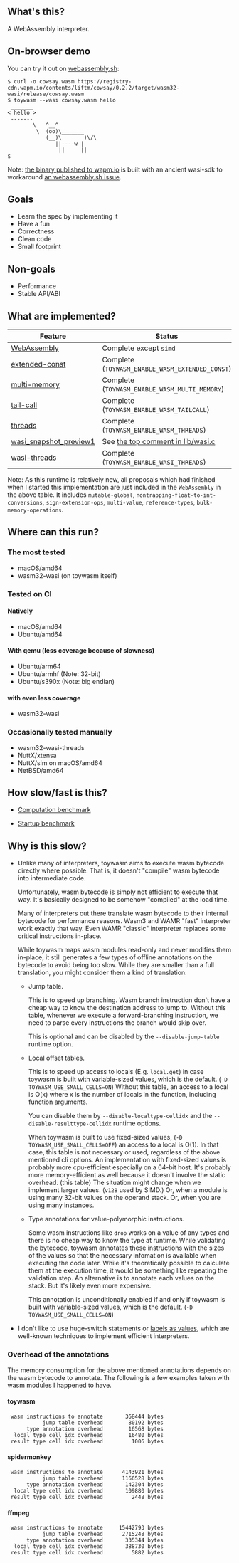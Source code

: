 ## What's this?

A WebAssembly interpreter.

## On-browser demo

You can try it out on [webassembly.sh](https://webassembly.sh/?run-command=toywasm):

```shell
$ curl -o cowsay.wasm https://registry-cdn.wapm.io/contents/liftm/cowsay/0.2.2/target/wasm32-wasi/release/cowsay.wasm
$ toywasm --wasi cowsay.wasm hello
 _______
< hello >
 -------
        \   ^__^
         \  (oo)\_______
            (__)\       )\/\
               ||----w |
                ||     ||
$
```

Note: [the binary published to wapm.io](https://wapm.io/yamt/toywasm)
is built with an ancient wasi-sdk to workaround
[an webassembly.sh issue](https://github.com/wasmerio/webassembly.sh/issues/105).

## Goals

* Learn the spec by implementing it
* Have a fun
* Correctness
* Clean code
* Small footprint

## Non-goals

* Performance
* Stable API/ABI

## What are implemented?

|Feature                 |Status                                            |
| ---------------------- | ------------------------------------------------ |
|[WebAssembly]           |Complete except `simd`                            |
|[extended-const]        |Complete (`TOYWASM_ENABLE_WASM_EXTENDED_CONST`)   |
|[multi-memory]          |Complete (`TOYWASM_ENABLE_WASM_MULTI_MEMORY`)     |
|[tail-call]             |Complete (`TOYWASM_ENABLE_WASM_TAILCALL`)         |
|[threads]               |Complete (`TOYWASM_ENABLE_WASM_THREADS`)          |
|[wasi_snapshot_preview1]|See [the top comment in lib/wasi.c]               |
|[wasi-threads]          |Complete (`TOYWASM_ENABLE_WASI_THREADS`)          |

Note: As this runtime is relatively new, all proposals which had finished
when I started this implementation are just included in the `WebAssembly`
in the above table.
It includes
`mutable-global`,
`nontrapping-float-to-int-conversions`,
`sign-extension-ops`,
`multi-value`,
`reference-types`,
`bulk-memory-operations`.

[WebAssembly]: https://github.com/WebAssembly/spec
[extended-const]: https://github.com/WebAssembly/extended-const
[multi-memory]: https://github.com/WebAssembly/multi-memory
[tail-call]: https://github.com/WebAssembly/tail-call
[threads]: https://github.com/WebAssembly/threads
[wasi_snapshot_preview1]: https://github.com/WebAssembly/wasi
[wasi-threads]: https://github.com/WebAssembly/wasi-threads
[the top comment in lib/wasi.c]: lib/wasi.c

## Where can this run?

### The most tested

* macOS/amd64
* wasm32-wasi (on toywasm itself)

### Tested on CI

#### Natively

* macOS/amd64
* Ubuntu/amd64

#### With qemu (less coverage because of slowness)

* Ubuntu/arm64
* Ubuntu/armhf (Note: 32-bit)
* Ubuntu/s390x (Note: big endian)

#### with even less coverage

* wasm32-wasi

### Occasionally tested manually

* wasm32-wasi-threads
* NuttX/xtensa
* NuttX/sim on macOS/amd64
* NetBSD/amd64

## How slow/fast is this?

* [Computation benchmark](./benchmark/ffmpeg.md)

* [Startup benchmark](./benchmark/startup.md)

## Why is this slow?

* Unlike many of interpreters, toywasm aims to execute wasm bytecode
  directly where possible. That is, it doesn't "compile" wasm bytecode
  into intermediate code.

  Unfortunately, wasm bytecode is simply not efficient to execute
  that way. It's basically designed to be somehow "compiled" at the
  load time.

  Many of interpreters out there translate wasm bytecode to their internal
  bytecode for performance reasons. Wasm3 and WAMR "fast" interpreter
  work exactly that way. Even WAMR "classic" interpreter replaces
  some critical instructions in-place.

  While toywasm maps wasm modules read-only and never modifies them in-place,
  it still generates a few types of offline annotations on the bytecode
  to avoid being too slow. While they are smaller than a full translation,
  you might consider them a kind of translation:

  * Jump table.

    This is to speed up branching. Wasm branch instruction don't have
    a cheap way to know the destination address to jump to. Without this
    table, whenever we execute a forward-branching instruction, we need
    to parse every instructions the branch would skip over.

    This is optional and can be disabled by the `--disable-jump-table`
    runtime option.

  * Local offset tables.

    This is to speed up access to locals (E.g. `local.get`) in case
    toywasm is built with variable-sized values, which is the default.
    (`-D TOYWASM_USE_SMALL_CELLS=ON`)
    Without this table, an access to a local is O(x) where x is
    the number of locals in the function, including function arguments.

    You can disable them by `--disable-localtype-cellidx`
    and the `--disable-resulttype-cellidx` runtime options.

    When toywasm is built to use fixed-sized values,
    (`-D TOYWASM_USE_SMALL_CELLS=OFF`) an access to a local is O(1).
    In that case, this table is not necessary or used, regardless of
    the above mentioned cli options.
    An implementation with fixed-sized values is probably more
    cpu-efficient especially on a 64-bit host. It's probably more
    memory-efficient as well because it doesn't involve the static
    overhead. (this table) The situation might change when we implement
    larger values. (`v128` used by SIMD.) Or, when a module is using
    many 32-bit values on the operand stack. Or, when you are using many
    instances.

  * Type annotations for value-polymorphic instructions.

    Some wasm instructions like `drop` works on a value of any types and
    there is no cheap way to know the type at runtime.
    While validating the bytecode, toywasm annotates these instructions
    with the sizes of the values so that the necessary infomation is
    available when executing the code later. While it's theoretically
    possible to calculate them at the execution time, it would be
    something like repeating the validation step. An alternative is
    to annotate each values on the stack. But it's likely even more
    expensive.

    This annotation is unconditionally enabled if and only if toywasm is
    built with variable-sized values, which is the default.
    (`-D TOYWASM_USE_SMALL_CELLS=ON`)

* I don't like to use huge-switch statements or
  [labels as values](https://gcc.gnu.org/onlinedocs/gcc/Labels-as-Values.html),
  which are well-known techniques to implement efficient interpreters.

### Overhead of the annotations

The memory consumption for the above mentioned annotations
depends on the wasm bytecode to annotate.
The following is a few examples taken with wasm modules I happened
to have.

#### toywasm

```
 wasm instructions to annotate       368444 bytes
           jump table overhead        80192 bytes
      type annotation overhead        16568 bytes
  local type cell idx overhead        16480 bytes
 result type cell idx overhead         1006 bytes
```

#### spidermonkey

```
 wasm instructions to annotate      4143921 bytes
           jump table overhead      1166528 bytes
      type annotation overhead       142304 bytes
  local type cell idx overhead       109880 bytes
 result type cell idx overhead         2448 bytes
```

#### ffmpeg

```
 wasm instructions to annotate     15442793 bytes
           jump table overhead      2715248 bytes
      type annotation overhead       335344 bytes
  local type cell idx overhead       388730 bytes
 result type cell idx overhead         5882 bytes
```
